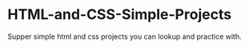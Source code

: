 # HTML-and-CSS-Simple-Projects
Supper simple html and css projects you can lookup and practice with.
